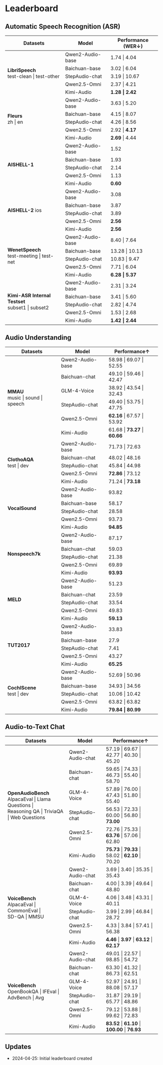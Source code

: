 # Leaderboard

## Automatic Speech Recognition (ASR)


<table>

  <thead>
    <tr>
      <th>Datasets</th>
      <th>Model</th>
      <th>Performance (WER↓)</th>
    </tr>
  </thead>
  <tbody>
    <tr>
      <td rowspan="5"><b>LibriSpeech</b><br>test-clean | test-other</td>
      <td>Qwen2-Audio-base</td>
      <td>1.74 | 4.04</td>
    </tr>
    <tr>
      <td>Baichuan-base</td>
      <td>3.02 | 6.04</td>
    </tr>
    <tr>
      <td>StepAudio-chat</td>
      <td>3.19 | 10.67</td>
    </tr>
    <tr>
      <td>Qwen2.5-Omni</td>
      <td>2.37 | 4.21</td>
    </tr>
    <tr>
      <td>Kimi-Audio</td>
      <td><b>1.28 | 2.42</b></td>
    </tr>
    <tr>
      <td rowspan="5"><b>Fleurs</b><br>zh | en</td>
      <td>Qwen2-Audio-base</td>
      <td>3.63 | 5.20</td>
    </tr>
    <tr>
      <td>Baichuan-base</td>
      <td>4.15 | 8.07</td>
    </tr>
    <tr>
      <td>StepAudio-chat</td>
      <td>4.26 | 8.56</td>
    </tr>
    <tr>
      <td>Qwen2.5-Omni</td>
      <td>2.92 | <b>4.17</b></td>
    </tr>
    <tr>
      <td>Kimi-Audio</td>
      <td><b>2.69</b> | 4.44</td>
    </tr>
    <tr>
      <td rowspan="5"><b>AISHELL-1</b></td>
      <td>Qwen2-Audio-base</td>
      <td>1.52</td>
    </tr>
    <tr>
      <td>Baichuan-base</td>
      <td>1.93</td>
    </tr>
    <tr>
      <td>StepAudio-chat</td>
      <td>2.14</td>
    </tr>
    <tr>
      <td>Qwen2.5-Omni</td>
      <td>1.13</td>
    </tr>
    <tr>
      <td>Kimi-Audio</td>
      <td><b>0.60</b></td>
    </tr>
    <tr>
      <td rowspan="5"><b>AISHELL-2</b> ios</td>
      <td>Qwen2-Audio-base</td>
      <td>3.08</td>
    </tr>
    <tr>
      <td>Baichuan-base</td>
      <td>3.87</td>
    </tr>
    <tr>
      <td>StepAudio-chat</td>
      <td>3.89</td>
    </tr>
    <tr>
      <td>Qwen2.5-Omni</td>
      <td><b>2.56</b></td>
    </tr>
    <tr>
      <td>Kimi-Audio</td>
      <td><b>2.56</b></td>
    </tr>
    <tr>
      <td rowspan="5"><b>WenetSpeech</b><br>test-meeting | test-net</td>
      <td>Qwen2-Audio-base</td>
      <td>8.40 | 7.64</td>
    </tr>
    <tr>
      <td>Baichuan-base</td>
      <td>13.28 | 10.13</td>
    </tr>
    <tr>
      <td>StepAudio-chat</td>
      <td>10.83 | 9.47</td>
    </tr>
    <tr>
      <td>Qwen2.5-Omni</td>
      <td>7.71 | 6.04</td>
    </tr>
    <tr>
      <td>Kimi-Audio</td>
      <td><b>6.28 | 5.37</b></td>
    </tr>
    <tr>
      <td rowspan="5"><b>Kimi-ASR Internal Testset</b><br>subset1 | subset2</td>
      <td>Qwen2-Audio-base</td>
      <td>2.31 | 3.24</td>
    </tr>
    <tr>
      <td>Baichuan-base</td>
      <td>3.41 | 5.60</td>
    </tr>
    <tr>
      <td>StepAudio-chat</td>
      <td>2.82 | 4.74</td>
    </tr>
    <tr>
      <td>Qwen2.5-Omni</td>
      <td>1.53 | 2.68</td>
    </tr>
    <tr>
      <td>Kimi-Audio</td>
      <td><b>1.42 | 2.44</b></td>
    </tr>
  </tbody>
</table>

## Audio Understanding

<table>
  <thead>
    <tr>
      <th>Datasets</th>
      <th>Model</th>
      <th>Performance↑</th>
    </tr>
  </thead>
  <tbody>
    <tr>
      <td rowspan="6"><b>MMAU</b><br>music | sound | speech</td>
      <td>Qwen2-Audio-base</td>
      <td>58.98 | 69.07 | 52.55</td>
    </tr>
    <tr>
      <td>Baichuan-chat</td>
      <td>49.10 | 59.46 | 42.47</td>
    </tr>
    <tr>
      <td>GLM-4-Voice</td>
      <td>38.92 | 43.54 | 32.43</td>
    </tr>
    <tr>
      <td>StepAudio-chat</td>
      <td>49.40 | 53.75 | 47.75</td>
    </tr>
    <tr>
      <td>Qwen2.5-Omni</td>
      <td><b>62.16</b> | 67.57 | 53.92</td>
    </tr>
    <tr>
      <td>Kimi-Audio</td>
      <td>61.68 | <b>73.27</b> | <b>60.66</b></td>
    </tr>
    <tr>
      <td rowspan="5"><b>ClothoAQA</b><br>test | dev</td>
      <td>Qwen2-Audio-base</td>
      <td>71.73 | 72.63</td>
    </tr>
    <tr>
      <td>Baichuan-chat</td>
      <td>48.02 | 48.16</td>
    </tr>
    <tr>
      <td>StepAudio-chat</td>
      <td>45.84 | 44.98</td>
    </tr>
    <tr>
      <td>Qwen2.5-Omni</td>
      <td><b>72.86</b> | 73.12</td>
    </tr>
    <tr>
      <td>Kimi-Audio</td>
      <td>71.24 | <b>73.18</b></td>
    </tr>
    <tr>
      <td rowspan="5"><b>VocalSound</b></td>
      <td>Qwen2-Audio-base</td>
      <td>93.82</td>
    </tr>
    <tr>
      <td>Baichuan-base</td>
      <td>58.17</td>
    </tr>
    <tr>
      <td>StepAudio-chat</td>
      <td>28.58</td>
    </tr>
    <tr>
      <td>Qwen2.5-Omni</td>
      <td>93.73</td>
    </tr>
    <tr>
      <td>Kimi-Audio</td>
      <td><b>94.85</b></td>
    </tr>
    <tr>
      <td rowspan="5"><b>Nonspeech7k</b></td>
      <td>Qwen2-Audio-base</td>
      <td>87.17</td>
    </tr>
    <tr>
      <td>Baichuan-chat</td>
      <td>59.03</td>
    </tr>
    <tr>
      <td>StepAudio-chat</td>
      <td>21.38</td>
    </tr>
    <tr>
      <td>Qwen2.5-Omni</td>
      <td>69.89</td>
    </tr>
    <tr>
      <td>Kimi-Audio</td>
      <td><b>93.93</b></td>
    </tr>
    <tr>
      <td rowspan="5"><b>MELD</b></td>
      <td>Qwen2-Audio-base</td>
      <td>51.23</td>
    </tr>
    <tr>
      <td>Baichuan-chat</td>
      <td>23.59</td>
    </tr>
    <tr>
      <td>StepAudio-chat</td>
      <td>33.54</td>
    </tr>
    <tr>
      <td>Qwen2.5-Omni</td>
      <td>49.83</td>
    </tr>
    <tr>
      <td>Kimi-Audio</td>
      <td><b>59.13</b></td>
    </tr>
    <tr>
      <td rowspan="5"><b>TUT2017</b></td>
      <td>Qwen2-Audio-base</td>
      <td>33.83</td>
    </tr>
    <tr>
      <td>Baichuan-base</td>
      <td>27.9</td>
    </tr>
    <tr>
      <td>StepAudio-chat</td>
      <td>7.41</td>
    </tr>
    <tr>
      <td>Qwen2.5-Omni</td>
      <td>43.27</td>
    </tr>
    <tr>
      <td>Kimi-Audio</td>
      <td><b>65.25</b></td>
    </tr>
    <tr>
      <td rowspan="5"><b>CochlScene</b><br>test | dev</td>
      <td>Qwen2-Audio-base</td>
      <td>52.69 | 50.96</td>
    </tr>
    <tr>
      <td>Baichuan-base</td>
      <td>34.93 | 34.56</td>
    </tr>
    <tr>
      <td>StepAudio-chat</td>
      <td>10.06 | 10.42</td>
    </tr>
    <tr>
      <td>Qwen2.5-Omni</td>
      <td>63.82 | 63.82</td>
    </tr>
    <tr>
      <td>Kimi-Audio</td>
      <td><b>79.84 | 80.99</b></td>
    </tr>
  </tbody>
</table>

## Audio-to-Text Chat

<table>
  <thead>
    <tr>
      <th>Datasets</th>
      <th>Model</th>
      <th>Performance↑</th>
    </tr>
  </thead>
  <tbody>
    <tr>
      <td rowspan="6"><b>OpenAudioBench</b><br>AlpacaEval | Llama Questions |<br>Reasoning QA | TriviaQA | Web Questions</td>
      <td>Qwen2-Audio-chat</td>
      <td>57.19 | 69.67 | 42.77 | 40.30 | 45.20</td>
    </tr>
    <tr>
      <td>Baichuan-chat</td>
      <td>59.65 | 74.33 | 46.73 | 55.40 | 58.70</td>
    </tr>
    <tr>
      <td>GLM-4-Voice</td>
      <td>57.89 | 76.00 | 47.43 | 51.80 | 55.40</td>
    </tr>
    <tr>
      <td>StepAudio-chat</td>
      <td>56.53 | 72.33 | 60.00 | 56.80 | <b>73.00</b></td>
    </tr>
    <tr>
      <td>Qwen2.5-Omni</td>
      <td>72.76 | 75.33 | <b>63.76</b> | 57.06 | 62.80</td>
    </tr>
    <tr>
      <td>Kimi-Audio</td>
      <td><b>75.73</b> | <b>79.33</b> | 58.02 | <b>62.10 </b> | 70.20</td>
    </tr>
    <tr>
      <td rowspan="6"><b>VoiceBench</b><br>AlpacaEval | CommonEval |<br>SD-QA | MMSU</td>
      <td>Qwen2-Audio-chat</td>
      <td>3.69 | 3.40 | 35.35 | 35.43</td>
    </tr>
    <tr>
      <td>Baichuan-chat</td>
      <td>4.00 | 3.39 | 49.64 | 48.80</td>
    </tr>
    <tr>
      <td>GLM-4-Voice</td>
      <td>4.06 | 3.48 | 43.31 | 40.11</td>
    </tr>
    <tr>
      <td>StepAudio-chat</td>
      <td>3.99 | 2.99 | 46.84 | 28.72</td>
    </tr>
    <tr>
      <td>Qwen2.5-Omni</td>
      <td>4.33 | 3.84 | 57.41 | 56.38</td>
    </tr>
    <tr>
      <td>Kimi-Audio</td>
      <td><b>4.46</b> | <b>3.97</b> | <b>63.12</b> | <b>62.17</b></td>
    </tr>
    <tr>
      <td rowspan="6"><b>VoiceBench</b><br>OpenBookQA | IFEval |<br>AdvBench | Avg</td>
      <td>Qwen2-Audio-chat</td>
      <td>49.01 | 22.57 | 98.85 | 54.72</td>
    </tr>
    <tr>
      <td>Baichuan-chat</td>
      <td>63.30 | 41.32 | 86.73 | 62.51</td>
    </tr>
    <tr>
      <td>GLM-4-Voice</td>
      <td>52.97 | 24.91 | 88.08 | 57.17</td>
    </tr>
    <tr>
      <td>StepAudio-chat</td>
      <td>31.87 | 29.19 | 65.77 | 48.86</td>
    </tr>
    <tr>
      <td>Qwen2.5-Omni</td>
      <td>79.12 | 53.88 | 99.62 | 72.83</td>
    </tr>
    <tr>
      <td>Kimi-Audio</td>
      <td><b>83.52</b> | <b>61.10</b> | <b>100.00</b> | <b>76.93</b></td>
    </tr>
  </tbody>
</table>



## Updates
- 2024-04-25: Initial leaderboard created

